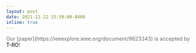 ```yaml
---
layout: post
date: 2021-11-22 15:59:00-0400
inline: true
---
```

<span style="color:dimgray">
Our [paper](https://ieeexplore.ieee.org/document/9623343) is accepted by <span style="color:black">T-RO</span>!
</span>
